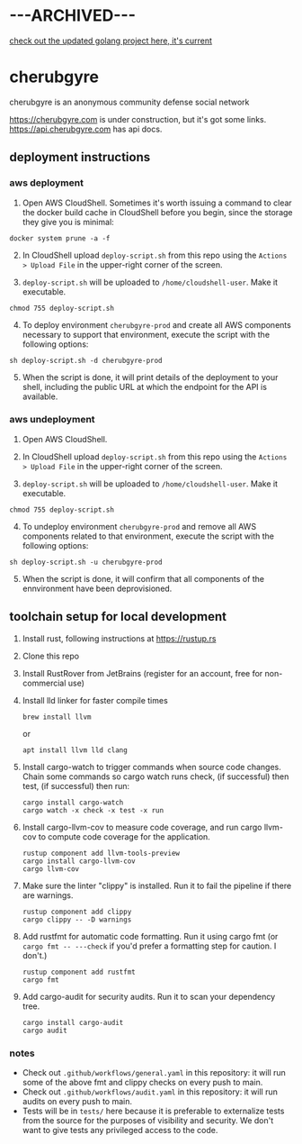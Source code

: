 # ---ARCHIVED---

[check out the updated golang project here, it's current](https://github.com/davidemerson/cherubgyre)

# cherubgyre
cherubgyre is an anonymous community defense social network

https://cherubgyre.com is under construction, but it's got some links.
https://api.cherubgyre.com has api docs.

## deployment instructions

### aws deployment

1. Open AWS CloudShell. Sometimes it's worth issuing a command to clear the docker build cache in CloudShell before you begin, since the storage they give you is minimal:
```
docker system prune -a -f
```

2. In CloudShell upload `deploy-script.sh` from this repo using the `Actions > Upload File` in the upper-right corner of the screen.

3. `deploy-script.sh` will be uploaded to `/home/cloudshell-user`. Make it executable.
```
chmod 755 deploy-script.sh
```

4. To deploy environment `cherubgyre-prod` and create all AWS components necessary to support that environment, execute the script with the following options:
```
sh deploy-script.sh -d cherubgyre-prod
```

5. When the script is done, it will print details of the deployment to your shell, including the public URL at which the endpoint for the API is available.

### aws undeployment
1. Open AWS CloudShell.

2. In CloudShell upload `deploy-script.sh` from this repo using the `Actions > Upload File` in the upper-right corner of the screen.

3. `deploy-script.sh` will be uploaded to `/home/cloudshell-user`. Make it executable.
```
chmod 755 deploy-script.sh
```

4. To undeploy environment `cherubgyre-prod` and remove all AWS components related to that environment, execute the script with the following options:
```
sh deploy-script.sh -u cherubgyre-prod
```

5. When the script is done, it will confirm that all components of the ennvironment have been deprovisioned.


## toolchain setup for local development
1. Install rust, following instructions at https://rustup.rs
2. Clone this repo
3. Install RustRover from JetBrains (register for an account, free for non-commercial use)
4. Install lld linker for faster compile times
    ```
    brew install llvm
    ```
    or
    ```
    apt install llvm lld clang
    ```
    
5. Install cargo-watch to trigger commands when source code changes. Chain some commands so cargo watch runs check, (if successful) then test, (if successful) then run:
    ```
    cargo install cargo-watch
    cargo watch -x check -x test -x run
    ```
    
6. Install cargo-llvm-cov to measure code coverage, and run cargo llvm-cov to compute code coverage for the application.
   ```
   rustup component add llvm-tools-preview
   cargo install cargo-llvm-cov
   cargo llvm-cov
   ```
   
7. Make sure the linter "clippy" is installed. Run it to fail the pipeline if there are warnings.
   ```
   rustup component add clippy
   cargo clippy -- -D warnings
   ```
   
8. Add rustfmt for automatic code formatting. Run it using cargo fmt (or `cargo fmt -- ---check` if you'd prefer a formatting step for caution. I don't.)
   ```
   rustup component add rustfmt
   cargo fmt
   ```
   
9. Add cargo-audit for security audits. Run it to scan your dependency tree.
   ```
   cargo install cargo-audit
   cargo audit
   ```

### notes
- Check out `.github/workflows/general.yaml` in this repository: it will run some of the above fmt and clippy checks on every push to main.
- Check out `.github/workflows/audit.yaml` in this repository: it will run audits on every push to main.
- Tests will be in `tests/` here because it is preferable to externalize tests from the source for the purposes of visibility and security. We don't want to give tests any privileged access to the code.
